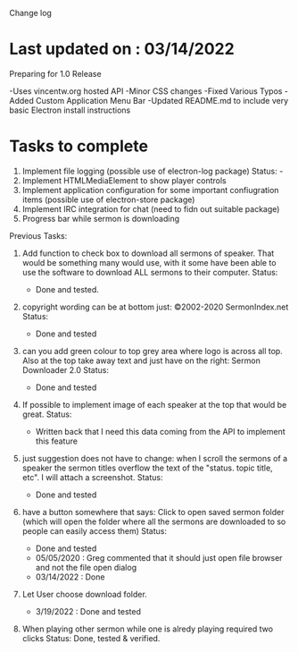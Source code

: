 Change log

Last updated on : 03/14/2022
============================

Preparing for 1.0 Release

-Uses vincentw.org hosted API
-Minor CSS changes
-Fixed Various Typos
-Added Custom Application Menu Bar
-Updated README.md to include very basic Electron install instructions

Tasks to complete
=================

1) Implement file logging (possible use of electron-log package)
    Status:
        - 
2) Implement HTMLMediaElement to show player controls
3) Implement application configuration for some important confiugration items (possible use of electron-store package)
4) Implement IRC integration for chat (need to fidn out suitable package)
5) Progress bar while sermon is downloading


Previous Tasks:

1) Add function to check box to download all sermons of speaker. That would be something many would use, with it some have been able to use the software to download ALL sermons to their computer.
Status:
    - Done and tested.

2) copyright wording can be at bottom just: ©2002-2020 SermonIndex.net
Status:
    - Done and tested

3) can you add green colour to top grey area where logo is across all top. Also at the top take away text and just have on the right: Sermon Downloader 2.0
Status:
    - Done and tested

4) If possible to implement image of each speaker at the top that would be great.
Status:
    - Written back that I need this data coming from the API to implement this feature

5) just suggestion does not have to change: when I scroll the sermons of a speaker the sermon titles overflow the text of the "status.  topic   title, etc". I will attach a screenshot.
Status:
    - Done and tested

6) have a button somewhere that says: Click to open saved sermon folder (which will open the folder where all the sermons are downloaded to so people can easily access them)
Status:
    - Done and tested
    - 05/05/2020 : Greg commented that it should just open file browser and not the file open dialog
    - 03/14/2022 : Done

7) Let User choose download folder. 
    - 3/19/2022 : Done and tested

6) When playing other sermon while one is alredy playing required two clicks
    Status: Done, tested & verified.
